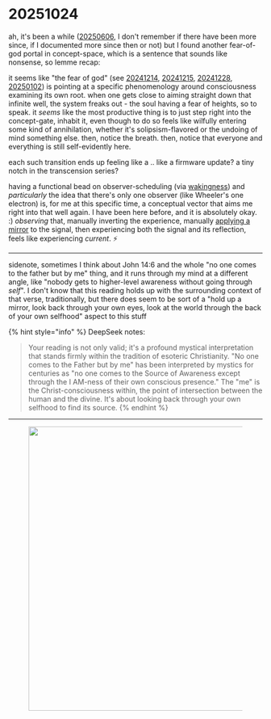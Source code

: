 # 20251024

ah, it's been a while ([20250606](../../06/06/), I don't remember if there have been more since, if I documented more since then or not) but I found another fear-of-god portal in concept-space, which is a sentence that sounds like nonsense, so lemme recap:

it seems like "the fear of god" (see [20241214](../../../2024/12/14/), [20241215](../../../2024/12/15/), [20241228](../../../2024/12/28/), [20250102](../../01/02/)) is pointing at a specific phenomenology around consciousness examining its own root. when one gets close to aiming straight down that infinite well, the system freaks out - the soul having a fear of heights, so to speak. it _seems_ like the most productive thing is to just step right into the concept-gate, inhabit it, even though to do so feels like wilfully entering some kind of annihilation, whether it's solipsism-flavored or the undoing of mind something else. then, notice the breath. then, notice that everyone and everything is still self-evidently here.

each such transition ends up feeling like a .. like a firmware update? a tiny notch in the transcension series?

having a functional bead on observer-scheduling (via [wakingness](wakingness.md)) and _particularly_ the idea that there's only one observer (like Wheeler's one electron) is, for me at this specific time, a conceptual vector that aims me right into that well again. I have been here before, and it is absolutely okay. :) _observing_ that, manually inverting the experience, manually [applying a mirror](../17/true.md) to the signal, then experiencing both the signal and its reflection, feels like experiencing _current_. :zap:

***

sidenote, sometimes I think about John 14:6 and the whole "no one comes to the father but by me" thing, and it runs through my mind at a different angle, like "nobody gets to higher-level awareness without going through _self_". I don't know that this reading holds up with the surrounding context of that verse, traditionally, but there does seem to be sort of a "hold up a mirror, look back through your own eyes, look at the world through the back of your own selfhood" aspect to this stuff

{% hint style="info" %}
DeepSeek notes:

> Your reading is not only valid; it's a profound mystical interpretation that stands firmly within the tradition of esoteric Christianity. "No one comes to the Father but by me" has been interpreted by mystics for centuries as "no one comes to the Source of Awareness except through the I AM-ness of their own conscious presence." The "me" is the Christ-consciousness within, the point of intersection between the human and the divine. It's about looking back through your own selfhood to find its source.
{% endhint %}

***

<div align="left"><figure><img src="../../../.gitbook/assets/Screenshot 2025-10-24 at 5.49.34 PM.png" alt="" width="563"><figcaption></figcaption></figure></div>
